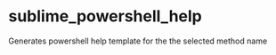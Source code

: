 sublime_powershell_help
=======================

Generates powershell help template for the the selected method name
